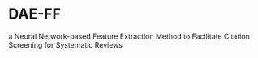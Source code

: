# DAE-FF
a Neural Network-based Feature Extraction Method to Facilitate Citation Screening for Systematic Reviews

